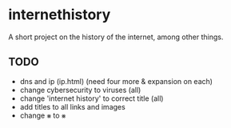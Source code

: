 # internethistory
A short project on the history of the internet, among other things.

## TODO
- dns and ip (ip.html) (need four more &amp; expansion on each)
- change cybersecurity to viruses (all)
- change 'internet history' to correct title (all)
- add titles to all links and images
- change ⨳ to &smashp;
